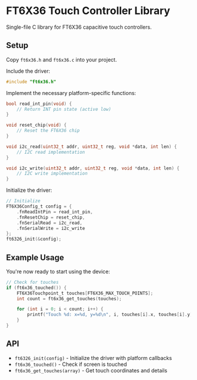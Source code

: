 # FT6X36 Touch Controller Library

Single-file C library for FT6X36 capacitive touch controllers.

## Setup

Copy `ft6x36.h` and `ft6x36.c` into your project.

Include the driver:
```c
#include "ft6x36.h"
```

Implement the necessary platform-specific functions:
```c
bool read_int_pin(void) {
    // Return INT pin state (active low)
}

void reset_chip(void) {
    // Reset the FT6X36 chip
}

void i2c_read(uint32_t addr, uint32_t reg, void *data, int len) {
    // I2C read implementation
}

void i2c_write(uint32_t addr, uint32_t reg, void *data, int len) {
    // I2C write implementation
}
```

Initialize the driver:
```c
// Initialize
FT6X36Config_t config = {
    .fnReadIntPin = read_int_pin,
    .fnResetChip = reset_chip,
    .fnSerialRead = i2c_read,
    .fnSerialWrite = i2c_write
};
ft6326_init(&config);
```

## Example Usage

You're now ready to start using the device:
```c
// Check for touches
if (ft6x36_touched()) {
    FT6X36Touchpoint_t touches[FT6X36_MAX_TOUCH_POINTS];
    int count = ft6x36_get_touches(touches);

    for (int i = 0; i < count; i++) {
        printf("Touch %d: x=%d, y=%d\n", i, touches[i].x, touches[i].y);
    }
}
```

## API

- `ft6326_init(config)` - Initialize the driver with platform callbacks
- `ft6x36_touched()` - Check if screen is touched
- `ft6x36_get_touches(array)` - Get touch coordinates and details
